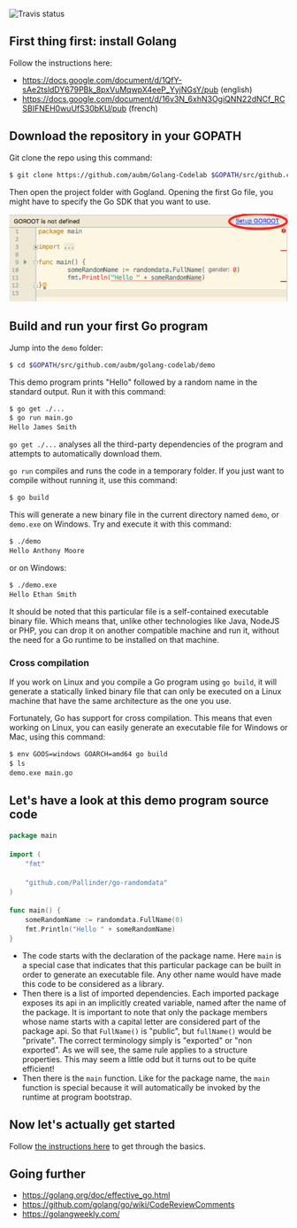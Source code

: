 ![Travis status](https://travis-ci.org/aubm/Golang-Codelab.svg?branch=master)

## First thing first: install Golang

Follow the instructions here:

- https://docs.google.com/document/d/1QfY-sAe2tsldDY679PBk_8pxVuMqwpX4eeP_YyjNGsY/pub (english)
- https://docs.google.com/document/d/16v3N_6xhN3OgiQNN22dNCf_RCSBIFNEH0wuUfS30bKU/pub (french)

## Download the repository in your GOPATH

Git clone the repo using this command:

```bash
$ git clone https://github.com/aubm/Golang-Codelab $GOPATH/src/github.com/aubm/golang-codelab
```

Then open the project folder with Gogland.
Opening the first Go file, you might have to specify the Go SDK that you want to use.

![Setup GOROOT](./.assets/setup-goroot.png)

## Build and run your first Go program

Jump into the `demo` folder:

```bash
$ cd $GOPATH/src/github.com/aubm/golang-codelab/demo
```

This demo program prints "Hello" followed by a random name in the standard output.
Run it with this command:

```bash
$ go get ./...
$ go run main.go
Hello James Smith
```

`go get ./...` analyses all the third-party dependencies of the program and attempts to automatically download them.

`go run` compiles and runs the code in a temporary folder.
If you just want to compile without running it, use this command:

```bash
$ go build
```

This will generate a new binary file in the current directory named `demo`, or `demo.exe` on Windows.
Try and execute it with this command:

```bash
$ ./demo
Hello Anthony Moore
```

or on Windows:

```bash
$ ./demo.exe
Hello Ethan Smith
```

It should be noted that this particular file is a self-contained executable binary file.
Which means that, unlike other technologies like Java, NodeJS or PHP, you can drop it on another
compatible machine and run it, without the need for a Go runtime to be installed on that machine.

### Cross compilation

If you work on Linux and you compile a Go program using `go build`, it will generate a statically linked
binary file that can only be executed on a Linux machine that have the same architecture as the one you use.

Fortunately, Go has support for cross compilation. This means that even working on Linux, you can easily generate
an executable file for Windows or Mac, using this command:

```bash
$ env GOOS=windows GOARCH=amd64 go build
$ ls
demo.exe main.go
```

## Let's have a look at this demo program source code

```go
package main

import (
	"fmt"

	"github.com/Pallinder/go-randomdata"
)

func main() {
	someRandomName := randomdata.FullName(0)
	fmt.Println("Hello " + someRandomName)
}
```

- The code starts with the declaration of the package name. Here `main` is a special case that indicates that this
  particular package can be built in order to generate an executable file. Any other name would have made this code
  to be considered as a library.
- Then there is a list of imported dependencies. Each imported package exposes its api in an implicitly created
  variable, named after the name of the package. It is important to note that only the package members whose name starts
  with a capital letter are considered part of the package api. So that `FullName()` is "public", but `fullName()` would
  be "private". The correct terminology simply is "exported" or "non exported". As we will see, the same rule applies to
  a structure properties. This may seem a little odd but it turns out to be quite efficient!
- Then there is the `main` function. Like for the package name, the `main` function is special because it will automatically
  be invoked by the runtime at program bootstrap.
  
## Now let's actually get started

Follow [the instructions here](exercises/basics) to get through the basics.

## Going further

- https://golang.org/doc/effective_go.html
- https://github.com/golang/go/wiki/CodeReviewComments
- https://golangweekly.com/